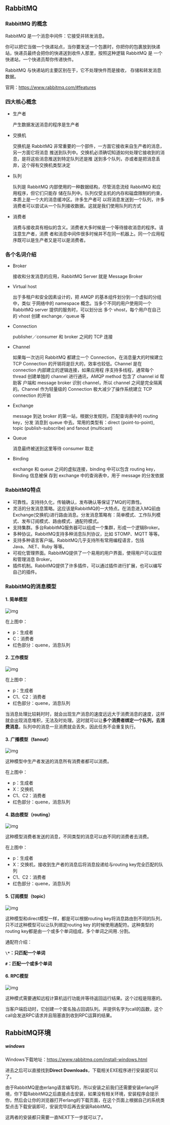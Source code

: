 ## RabbitMQ

### RabbitMQ 的概念 

RabbitMQ 是一个消息中间件：它接受并转发消息。

你可以把它当做一个快递站点，当你要发送一个包裹时，你把你的包裹放到快递站，快递员最终会把你的快递送到收件人那里，按照这种逻辑 RabbitMQ 是 一个快递站，一个快递员帮你传递快件。

RabbitMQ 与快递站的主要区别在于，它不处理快件而是接收， 存储和转发消息数据。

官网：<https://www.rabbitmq.com/#features>

### 四大核心概念

- 生产者

  产生数据发送消息的程序是生产者

- 交换机

  交换机是 RabbitMQ 非常重要的一个部件，一方面它接收来自生产者的消息，另一方面它将消息 推送到队列中。交换机必须确切知道如何处理它接收到的消息，是将这些消息推送到特定队列还是推 送到多个队列，亦或者是把消息丢弃，这个得有交换机类型决定

- 队列

  队列是 RabbitMQ 内部使用的一种数据结构，尽管消息流经 RabbitMQ 和应用程序，但它们只能存 储在队列中。队列仅受主机的内存和磁盘限制的约束，本质上是一个大的消息缓冲区。许多生产者可 以将消息发送到一个队列，许多消费者可以尝试从一个队列接收数据。这就是我们使用队列的方式

- 消费者

  消费与接收具有相似的含义。消费者大多时候是一个等待接收消息的程序。请注意生产者，消费 者和消息中间件很多时候并不在同一机器上。同一个应用程序既可以是生产者又是可以是消费者。



### 各个名词介绍 

- Broker

  接收和分发消息的应用，RabbitMQ Server 就是 Message Broker

- Virtual host

  出于多租户和安全因素设计的，把 AMQP 的基本组件划分到一个虚拟的分组中，类似 于网络中的 namespace 概念。当多个不同的用户使用同一个 RabbitMQ server 提供的服务时，可以划分出 多个 vhost，每个用户在自己的 vhost 创建 exchange／queue 等

- Connection

  publisher／consumer 和 broker 之间的 TCP 连接

- Channel

  如果每一次访问 RabbitMQ 都建立一个 Connection，在消息量大的时候建立 TCP Connection 的开销将是巨大的，效率也较低。Channel 是在 connection 内部建立的逻辑连接，如果应用程 序支持多线程，通常每个 thread 创建单独的 channel 进行通讯，AMQP method 包含了 channel id 帮助客 户端和 message broker 识别 channel，所以 channel 之间是完全隔离的。Channel 作为轻量级的 Connection 极大减少了操作系统建立 TCP connection 的开销 

- Exchange

  message 到达 broker 的第一站，根据分发规则，匹配查询表中的 routing key，分发 消息到 queue 中去。常用的类型有：direct (point-to-point), topic (publish-subscribe) and fanout (multicast)

- Queue

  消息最终被送到这里等待 consumer 取走

- Binding

  exchange 和 queue 之间的虚拟连接，binding 中可以包含 routing key，Binding 信息被保 存到 exchange 中的查询表中，用于 message 的分发依据

### RabbitMQ特点

- 可靠性。支持持久化，传输确认，发布确认等保证了MQ的可靠性。
- 灵活的分发消息策略。这应该是RabbitMQ的一大特点。在消息进入MQ前由Exchange(交换机)进行路由消息。分发消息策略有：简单模式、工作队列模式、发布订阅模式、路由模式、通配符模式。
- 支持集群。多台RabbitMQ服务器可以组成一个集群，形成一个逻辑Broker。
- 多种协议。RabbitMQ支持多种消息队列协议，比如 STOMP、MQTT 等等。
- 支持多种语言客户端。RabbitMQ几乎支持所有常用编程语言，包括 Java、.NET、Ruby 等等。
- 可视化管理界面。RabbitMQ提供了一个易用的用户界面，使得用户可以监控和管理消息 Broker。
- 插件机制。RabbitMQ提供了许多插件，可以通过插件进行扩展，也可以编写自己的插件。

### RabbitMQ的消息模型

#### 1. 简单模型

![img](images/7000.png)

在上图中：

- p：生成者
- C：消费者
- 红色部分：quene，消息队列

#### 2. 工作模型

![img](images/7000-16813661889463.png)

在上图中：

- p：生成者
- C1、C2：消费者
- 红色部分：quene，消息队列

当消息处理比较耗时时，就会出现生产消息的速度远远大于消费消息的速度，这样就会出现消息堆积，无法及时处理。这时就可以让**多个消费者绑定一个队列，去消费消息**，队列中的消息一旦消费就会丢失，因此任务不会重复执行。

#### 3. 广播模型（fanout）

![img](images/7000-16813661930376.png)

这种模型中生产者发送的消息所有消费者都可以消费。

在上图中：

- p：生成者
- X：交换机
- C1、C2：消费者
- 红色部分：quene，消息队列

#### 4. 路由模型（routing）

![img](images/7000-16813661980589.png)

这种模型消费者发送的消息，不同类型的消息可以由不同的消费者去消费。

在上图中：

- p：生成者
- X：交换机，接收到生产者的消息后将消息投递给与routing key完全匹配的队列
- C1、C2：消费者
- 红色部分：quene，消息队列

#### 5. 订阅模型（topic）

![img](images/7000-168136620288212.png)

这种模型和direct模型一样，都是可以根据routing key将消息路由到不同的队列，只不过这种模型可以让队列绑定routing key 的时候使用通配符。这种类型的routing key都是由一个或多个单词组成，多个单词之间用`.`分割。

通配符介绍：

**`\*`：只匹配一个单词**

**`#`：匹配一个或多个单词**

#### 6. RPC模型

![img](images/7000.png)

这种模式需要通知远程计算机运行功能并等待返回运行结果。这个过程是阻塞的。

当客户端启动时，它创建一个匿名独占回调队列。并提供名字为call的函数，这个call会发送RPC请求并且阻塞直到收到RPC运算的结果。

## **RabbitMQ环境**

##### windows

Windows下载地址：https://www.rabbitmq.com/install-windows.html

进去之后可以直接找到**Direct Downloads**，下载相关EXE程序进行安装就可以了。

由于RabbitMQ是由erlang语言编写的，所以安装之前我们还需要安装erlang环境，你下载RabbitMQ之后直接点击安装，如果没有相关环境，安装程序会提示你，然后会让你的浏览器打开erlang的下载页面，在这个页面上根据自己的系统类型点击下载安装即可，安装完毕后再去安装RabbitMQ。

这两者的安装都只需要一直NEXT下一步就可以了。

